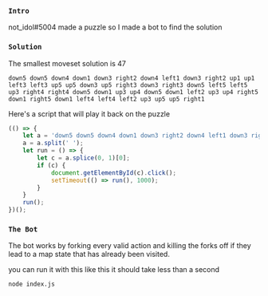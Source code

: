 
### `Intro`
not_idol#5004 made a puzzle so I made a bot to find the solution

### `Solution`
The smallest moveset solution is 47
``` text
down5 down5 down4 down1 down3 right2 down4 left1 down3 right2 up1 up1 left3 left3 up5 up5 down3 up5 right3 down3 right3 down5 left5 left5 up3 right4 right4 down5 down1 up3 up4 down5 down1 left2 up3 up4 right5 down1 right5 down1 left4 left4 left2 up3 up5 up5 right1
```
Here's a script that will play it back on the puzzle
``` javascript
(() => {
	let a = 'down5 down5 down4 down1 down3 right2 down4 left1 down3 right2 up1 up1 left3 left3 up5 up5 down3 up5 right3 down3 right3 down5 left5 left5 up3 right4 right4 down5 down1 up3 up4 down5 down1 left2 up3 up4 right5 down1 right5 down1 left4 left4 left2 up3 up5 up5 right1'
	a = a.split(' ');
	let run = () => {
		let c = a.splice(0, 1)[0];
		if (c) {
			document.getElementById(c).click();
			setTimeout(() => run(), 1000);
		}
	}
	run();
})();
```

### `The Bot`
The bot works by forking every valid action and killing the forks off if they lead to a map state that has already been visited.

you can run it with this like this it should take less than a second
``` bash
node index.js
```